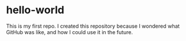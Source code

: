 # hello-world
This is my first repo.
I created this repository because I wondered what GitHub was like, and how I could use it in the future.

